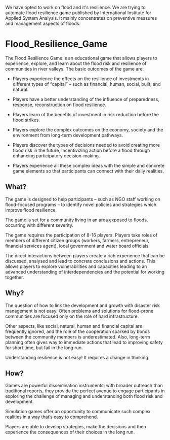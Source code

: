We have opted to work on flood and it's resilience. We are trying to automate flood resilience game published by International Institute for Applied System Analysis.
It mainly concentrates on preventive measures and management aspects of floods.
# Flood_Resilience_Game
The Flood Resilience Game is an educational game that allows players to experience, explore, and learn about the flood risk and resilience of communities in river valleys.
The basic outcomes of the game are:

* Players experience the effects on the resilience of investments in different types of “capital” – such as financial, human, social,     built, and natural.

* Players have a better understanding of the influence of preparedness, response, reconstruction on flood resilience.

* Players learn of the benefits of investment in risk reduction before the flood strikes.

* Players explore the complex outcomes on the economy, society and the environment from long-term development pathways.

* Players discover the types of decisions needed to avoid creating more flood risk in the future, incentivizing action before a flood     through enhancing participatory decision-making.

* Players experience all these complex ideas with the simple and concrete game elements so that participants can connect with their       daily realities.

## What?
The game is designed to help participants – such as NGO staff working on flood-focused programs – to identify novel policies and strategies which improve flood resilience.

The game is set for a community living in an area exposed to floods, occurring with different severity. 

The game requires the participation of 8-16 players. Players take roles of members of different citizen groups (workers, farmers, entrepreneur, financial services agent), local government and water board officials.

The direct interactions between players create a rich experience that can be discussed, analysed and lead to concrete conclusions and actions. This allows players to explore vulnerabilities and capacities leading to an advanced understanding of interdependencies and the potential for working together.
## Why?
The question of how to link the development and growth with disaster risk management is not easy. Often problems and solutions for flood-prone communities are focused only on the role of hard infrastructure.

Other aspects, like social, natural, human and financial capital are frequently ignored, and the role of the cooperation sparked by bonds between the community members is underestimated. Also, long-term planning often gives way to immediate actions that lead to improving safety for short time, but fail in the long run.

Understanding resilience is not easy! It requires a change in thinking.
## How?
Games are powerful dissemination instruments; with broader outreach than traditional reports, they provide the perfect avenue to engage participants in exploring the challenge of managing and understanding both flood risk and development.

Simulation games offer an opportunity to communicate such complex realities in a way that’s easy to comprehend.

Players are able to develop strategies, make the decisions and then experience the consequences of their choices in the long run.
